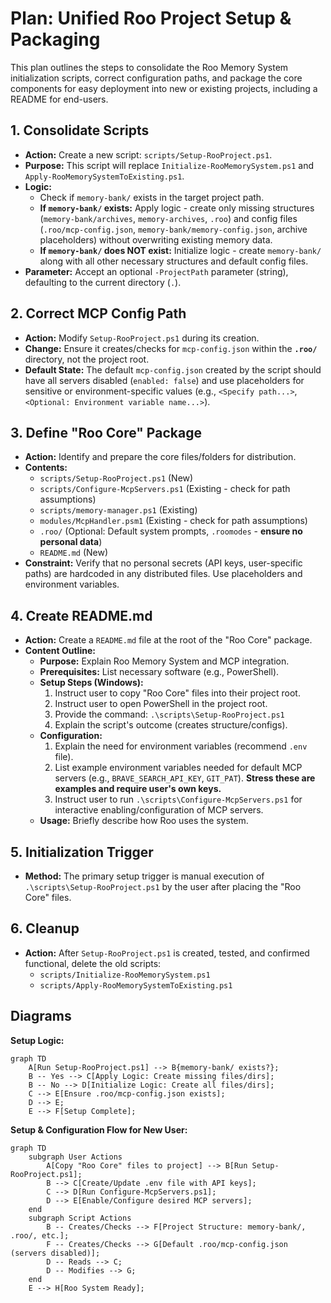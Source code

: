 # Plan: Unified Roo Project Setup & Packaging

This plan outlines the steps to consolidate the Roo Memory System initialization scripts, correct configuration paths, and package the core components for easy deployment into new or existing projects, including a README for end-users.

## 1. Consolidate Scripts

*   **Action:** Create a new script: `scripts/Setup-RooProject.ps1`.
*   **Purpose:** This script will replace `Initialize-RooMemorySystem.ps1` and `Apply-RooMemorySystemToExisting.ps1`.
*   **Logic:**
    *   Check if `memory-bank/` exists in the target project path.
    *   **If `memory-bank/` exists:** Apply logic - create only missing structures (`memory-bank/archives`, `memory-archives`, `.roo`) and config files (`.roo/mcp-config.json`, `memory-bank/memory-config.json`, archive placeholders) without overwriting existing memory data.
    *   **If `memory-bank/` does NOT exist:** Initialize logic - create `memory-bank/` along with all other necessary structures and default config files.
*   **Parameter:** Accept an optional `-ProjectPath` parameter (string), defaulting to the current directory (`.`).

## 2. Correct MCP Config Path

*   **Action:** Modify `Setup-RooProject.ps1` during its creation.
*   **Change:** Ensure it creates/checks for `mcp-config.json` within the **`.roo/`** directory, not the project root.
*   **Default State:** The default `mcp-config.json` created by the script should have all servers disabled (`enabled: false`) and use placeholders for sensitive or environment-specific values (e.g., `<Specify path...>`, `<Optional: Environment variable name...>`).

## 3. Define "Roo Core" Package

*   **Action:** Identify and prepare the core files/folders for distribution.
*   **Contents:**
    *   `scripts/Setup-RooProject.ps1` (New)
    *   `scripts/Configure-McpServers.ps1` (Existing - check for path assumptions)
    *   `scripts/memory-manager.ps1` (Existing)
    *   `modules/McpHandler.psm1` (Existing - check for path assumptions)
    *   `.roo/` (Optional: Default system prompts, `.roomodes` - **ensure no personal data**)
    *   `README.md` (New)
*   **Constraint:** Verify that no personal secrets (API keys, user-specific paths) are hardcoded in any distributed files. Use placeholders and environment variables.

## 4. Create README.md

*   **Action:** Create a `README.md` file at the root of the "Roo Core" package.
*   **Content Outline:**
    *   **Purpose:** Explain Roo Memory System and MCP integration.
    *   **Prerequisites:** List necessary software (e.g., PowerShell).
    *   **Setup Steps (Windows):**
        1.  Instruct user to copy "Roo Core" files into their project root.
        2.  Instruct user to open PowerShell in the project root.
        3.  Provide the command: `.\scripts\Setup-RooProject.ps1`
        4.  Explain the script's outcome (creates structure/configs).
    *   **Configuration:**
        1.  Explain the need for environment variables (recommend `.env` file).
        2.  List example environment variables needed for default MCP servers (e.g., `BRAVE_SEARCH_API_KEY`, `GIT_PAT`). **Stress these are examples and require user's own keys.**
        3.  Instruct user to run `.\scripts\Configure-McpServers.ps1` for interactive enabling/configuration of MCP servers.
    *   **Usage:** Briefly describe how Roo uses the system.

## 5. Initialization Trigger

*   **Method:** The primary setup trigger is manual execution of `.\scripts\Setup-RooProject.ps1` by the user after placing the "Roo Core" files.

## 6. Cleanup

*   **Action:** After `Setup-RooProject.ps1` is created, tested, and confirmed functional, delete the old scripts:
    *   `scripts/Initialize-RooMemorySystem.ps1`
    *   `scripts/Apply-RooMemorySystemToExisting.ps1`

## Diagrams

**Setup Logic:**

```mermaid
graph TD
    A[Run Setup-RooProject.ps1] --> B{memory-bank/ exists?};
    B -- Yes --> C[Apply Logic: Create missing files/dirs];
    B -- No --> D[Initialize Logic: Create all files/dirs];
    C --> E[Ensure .roo/mcp-config.json exists];
    D --> E;
    E --> F[Setup Complete];
```

**Setup & Configuration Flow for New User:**

```mermaid
graph TD
    subgraph User Actions
        A[Copy "Roo Core" files to project] --> B[Run Setup-RooProject.ps1];
        B --> C[Create/Update .env file with API keys];
        C --> D[Run Configure-McpServers.ps1];
        D --> E[Enable/Configure desired MCP servers];
    end
    subgraph Script Actions
        B -- Creates/Checks --> F[Project Structure: memory-bank/, .roo/, etc.];
        F -- Creates/Checks --> G[Default .roo/mcp-config.json (servers disabled)];
        D -- Reads --> C;
        D -- Modifies --> G;
    end
    E --> H[Roo System Ready];